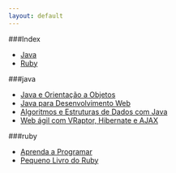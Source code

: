 ```yaml
---
layout: default
---
```

###Index
* [Java](#java)
* [Ruby](#ruby)


###java

* [Java e Orientação a Objetos](http://www.caelum.com.br/apostila-java-orientacao-objetos/)
* [Java para Desenvolvimento Web](http://www.caelum.com.br/apostila-java-web/)
* [Algoritmos e Estruturas de Dados com Java](http://www.caelum.com.br/apostila-java-estrutura-dados/)
* [Web ágil com VRaptor, Hibernate e AJAX](http://www.caelum.com.br/apostila-vraptor-hibernate/)


###ruby

* [Aprenda a Programar](http://aprendaaprogramar.rubyonrails.com.br)
* [Pequeno Livro do Ruby](http://www.sismicro.com.br/ruby/Pequeno-Livro-do-Ruby.php)


